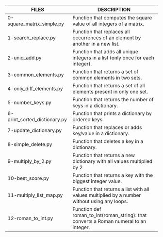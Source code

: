 | FILES  | DESCRIPTION |
| ------------- | ------------- |
| 0-square_matrix_simple.py | Function that computes the square value of all integers of a matrix. |
| 1-search_replace.py | Function that replaces all occurrences of an element by another in a new list. |
| 2-uniq_add.py | Function that adds all unique integers in a list (only once for each integer). |
| 3-common_elements.py | Function that returns a set of common elements in two sets. |
| 4-only_diff_elements.py | Function that returns a set of all elements present in only one set. |
| 5-number_keys.py | Function that returns the number of keys in a dictionary. |
| 6-print_sorted_dictionary.py | Function that prints a dictionary by ordered keys. |
| 7-update_dictionary.py | Function that replaces or adds key/value in a dictionary. |
| 8-simple_delete.py | Function that deletes a key in a dictionary. |
| 9-multiply_by_2.py | Function that returns a new dictionary with all values multiplied by 2 |
| 10-best_score.py | Function that returns a key with the biggest integer value. |
| 11-multiply_list_map.py | Function that returns a list with all values multiplied by a number without using any loops. |
| 12-roman_to_int.py | Function def roman_to_int(roman_string): that converts a Roman numeral to an integer. |